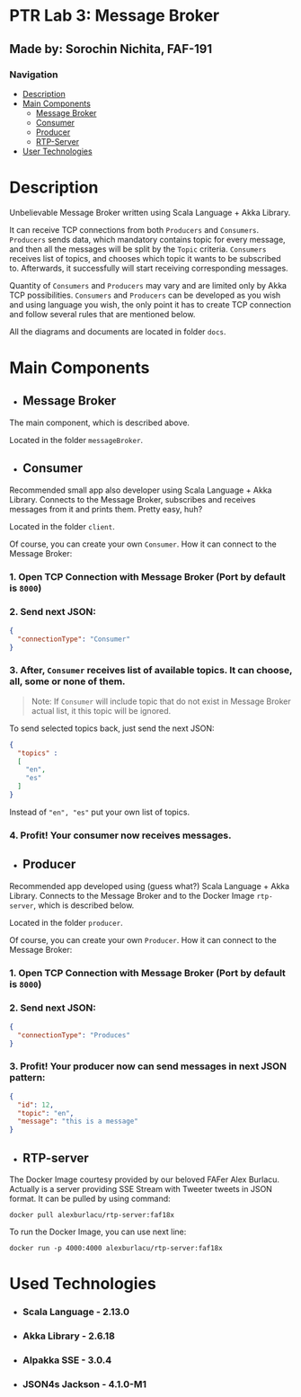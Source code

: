 # PTR Lab 3: Message Broker

## Made by: Sorochin Nichita, FAF-191

### Navigation

- [Description](#description)
- [Main Components](#main-components)
  - [Message Broker](#message-broker)
  - [Consumer](#consumer)
  - [Producer](#producer)
  - [RTP-Server](#rtp-server)
- [User Technologies](#used-technologies)

# Description

Unbelievable Message Broker written using Scala Language + Akka Library.

It can receive TCP connections from both `Producers` and `Consumers`.
`Producers` sends data, which mandatory contains topic for every message, and 
then all the messages will be split by the `Topic` criteria.
`Consumers` receives list of topics, and chooses which topic it wants to be subscribed to. 
Afterwards, it successfully will start receiving corresponding messages.

Quantity of `Consumers` and `Producers` may vary and are limited only by Akka TCP 
possibilities. `Consumers` and `Producers` can be developed as you wish 
and using language you wish, the only point it has to create TCP connection and follow
several rules that are mentioned below.

All the diagrams and documents are located in folder `docs`.

# Main Components

- ## Message Broker

The main component, which is described above. 

Located in the folder `messageBroker`.

- ## Consumer

Recommended small app also developer using Scala Language + Akka Library. Connects to
the Message Broker, subscribes and receives messages from it and prints them. Pretty
easy, huh?

Located in the folder `client`.

Of course, you can create your own `Consumer`. How it can connect to the Message Broker:
### 1. Open TCP Connection with Message Broker (Port by default is `8000`)
### 2. Send next JSON:
```json
{
  "connectionType": "Consumer"
}
```
### 3. After, `Consumer` receives list of available topics. It can choose, all, some or none of them.
> Note: If `Consumer` will include topic that do not exist in Message Broker actual list, it
this topic will be ignored.

To send selected topics back, just send the next JSON:
```json
{
  "topics" : 
  [
    "en",
    "es"
  ]
}
```

Instead of `"en", "es"` put your own list of topics.

### 4.  Profit! Your consumer now receives messages.

- ## Producer

Recommended app developed using (guess what?) Scala Language + Akka Library. Connects to
the Message Broker and to the Docker Image `rtp-server`, which is described below.

Located in the folder `producer`.

Of course, you can create your own `Producer`. How it can connect to the Message Broker:
### 1. Open TCP Connection with Message Broker (Port by default is `8000`)
### 2. Send next JSON:
```json
{
  "connectionType": "Produces"
}
```

### 3. Profit! Your producer now can send messages in next JSON pattern:
```json
{
  "id": 12,
  "topic": "en",
  "message": "this is a message"
}
```

- ## RTP-server

The Docker Image courtesy provided by our beloved FAFer Alex Burlacu. Actually 
is a server providing SSE Stream with Tweeter tweets in JSON format. It can be pulled by 
using command:
```shell
docker pull alexburlacu/rtp-server:faf18x
```
To run the Docker Image, you can use next line:
```shell
docker run -p 4000:4000 alexburlacu/rtp-server:faf18x
```

# Used Technologies 

- ### Scala Language - 2.13.0

- ### Akka Library - 2.6.18

- ### Alpakka SSE - 3.0.4

- ### JSON4s Jackson - 4.1.0-M1